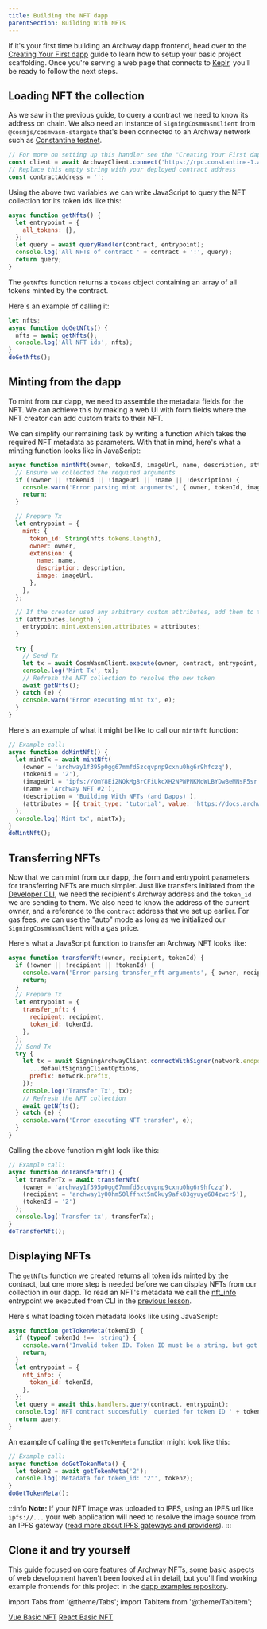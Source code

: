 ```yaml
---
title: Building the NFT dapp
parentSection: Building With NFTs
---
```


If it's your first time building an Archway dapp frontend, head over to the [Creating Your First dapp](../my-first-dapp/dapp.md) guide to learn how to setup your basic project scaffolding. Once you're serving a web page that connects to [Keplr](https://wallet.keplr.app/), you'll be ready to follow the next steps.

## Loading NFT the collection

As we saw in the previous guide, to query a contract we need to know its address on chain. We also need an instance of `SigningCosmWasmClient` from `@cosmjs/cosmwasm-stargate` that's been connected to an Archway network such as [Constantine testnet](https://rpc.constantine-1.archway.tech/).

```js
// For more on setting up this handler see the "Creating Your First dapp" guide (linked to above):
const client = await ArchwayClient.connect('https://rpc.constantine-1.archway.tech');
// Replace this empty string with your deployed contract address
const contractAddress = '';
```

Using the above two variables we can write JavaScript to query the NFT collection for its token ids like this:

```js
async function getNfts() {
  let entrypoint = {
    all_tokens: {},
  };
  let query = await queryHandler(contract, entrypoint);
  console.log('All NFTs of contract ' + contract + ':', query);
  return query;
}
```

The `getNfts` function returns a `tokens` object containing an array of all tokens minted by the contract.

Here's an example of calling it:

```js
let nfts;
async function doGetNfts() {
  nfts = await getNfts();
  console.log('All NFT ids', nfts);
}
doGetNfts();
```

## Minting from the dapp

To mint from our dapp, we need to assemble the metadata fields for the NFT. We can achieve this by making a web UI with form fields where the NFT creator can add custom traits to their NFT.

We can simplify our remaining task by writing a function which takes the required NFT metadata as parameters. With that in mind, here's what a minting function looks like in JavaScript:

```js
async function mintNft(owner, tokenId, imageUrl, name, description, attributes = []) {
  // Ensure we collected the required arguments
  if (!owner || !tokenId || !imageUrl || !name || !description) {
    console.warn('Error parsing mint arguments', { owner, tokenId, imageUrl, name, description });
    return;
  }

  // Prepare Tx
  let entrypoint = {
    mint: {
      token_id: String(nfts.tokens.length),
      owner: owner,
      extension: {
        name: name,
        description: description,
        image: imageUrl,
      },
    },
  };

  // If the creator used any arbitrary custom attributes, add them to the entrypoint
  if (attributes.length) {
    entrypoint.mint.extension.attributes = attributes;
  }

  try {
    // Send Tx
    let tx = await CosmWasmClient.execute(owner, contract, entrypoint, 'auto');
    console.log('Mint Tx', tx);
    // Refresh the NFT collection to resolve the new token
    await getNfts();
  } catch (e) {
    console.warn('Error executing mint tx', e);
  }
}
```

Here's an example of what it might be like to call our `mintNft` function:

```js
// Example call:
async function doMintNft() {
  let mintTx = await mintNft(
    (owner = 'archway1f395p0gg67mmfd5zcqvpnp9cxnu0hg6r9hfczq'),
    (tokenId = '2'),
    (imageUrl = 'ipfs://QmY8Ei2NQkMg8rCFiUkcXH2NPWPNKMoWLBYDwBeMNsP5sr'),
    (name = 'Archway NFT #2'),
    (description = 'Building With NFTs (and Dapps)'),
    (attributes = [{ trait_type: 'tutorial', value: 'https://docs.archway.io/developers/guides/nft-project/deploy' }])
  );
  console.log('Mint tx', mintTx);
}
doMintNft();
```

## Transferring NFTs

Now that we can mint from our dapp, the form and entrypoint parameters for transferring NFTs are much simpler. Just like transfers initiated from the [Developer CLI](https://www.npmjs.com/package/@archwayhq/cli), we need the recipient's Archway address and the `token_id` we are sending to them. We also need to know the address of the current owner, and a reference to the `contract` address that we set up earlier. For gas fees, we can use the "auto" mode as long as we initialized our `SigningCosmWasmClient` with a gas price.

Here's what a JavaScript function to transfer an Archway NFT looks like:

```js
async function transferNft(owner, recipient, tokenId) {
  if (!owner || !recipient || !tokenId) {
    console.warn('Error parsing transfer_nft arguments', { owner, recipient, tokenId });
    return;
  }
  // Prepare Tx
  let entrypoint = {
    transfer_nft: {
      recipient: recipient,
      token_id: tokenId,
    },
  };
  // Send Tx
  try {
    let tx = await SigningArchwayClient.connectWithSigner(network.endpoint, wallet, {
      ...defaultSigningClientOptions,
      prefix: network.prefix,
    });
    console.log('Transfer Tx', tx);
    // Refresh the NFT collection
    await getNfts();
  } catch (e) {
    console.warn('Error executing NFT transfer', e);
  }
}
```

Calling the above function might look like this:

```js
// Example call:
async function doTransferNft() {
  let transferTx = await transferNft(
    (owner = 'archway1f395p0gg67mmfd5zcqvpnp9cxnu0hg6r9hfczq'),
    (recipient = 'archway1y00hm50lffnxt5m0kuy9afk83gyuye684zwcr5'),
    (tokenId = '2')
  );
  console.log('Transfer tx', transferTx);
}
doTransferNft();
```

## Displaying NFTs

The `getNfts` function we created returns all token ids minted by the contract, but one more step is needed before we can display NFTs from our collection in our dapp. To read an NFT's metadata we call the [nft_info](https://github.com/CosmWasm/cw-nfts/blob/v0.9.3/contracts/cw721-base/src/query.rs#L33-L39) entrypoint we executed from CLI in the [previous lesson](/developers/guides/nft-project/interact).

Here's what loading token metadata looks like using JavaScript:

```js
async function getTokenMeta(tokenId) {
  if (typeof tokenId !== 'string') {
    console.warn('Invalid token ID. Token ID must be a string, but got ' + typeof tokenId);
    return;
  }
  let entrypoint = {
    nft_info: {
      token_id: tokenId,
    },
  };
  let query = await this.handlers.query(contract, entrypoint);
  console.log('NFT contract succesfully  queried for token ID ' + tokenId, query);
  return query;
}
```

An example of calling the `getTokenMeta` function might look like this:

```js
// Example call:
async function doGetTokenMeta() {
  let token2 = await getTokenMeta('2');
  console.log('Metadata for token_id: "2"', token2);
}
doGetTokenMeta();
```

:::info
**Note:** If your NFT image was uploaded to IPFS, using an IPFS url like `ipfs://...` your web application will need to resolve the image source from an IPFS gateway ([read more about IPFS gateways and providers](https://docs.ipfs.io/concepts/ipfs-gateway/)).
:::

## Clone it and try yourself

This guide focused on core features of Archway NFTs, some basic aspects of web development haven't been looked at in detail, but you'll find working example frontends for this project in the [dapp examples repository](https://github.com/archway-network/dapp-examples).

import Tabs from '@theme/Tabs';
import TabItem from '@theme/TabItem';

<Tabs>
  <TabItem value="vue" label="Vue.js" default>
    <a href="https://github.com/archway-network/dapp-examples/tree/main/vuejs/nft-basic" target="_blank">Vue Basic NFT</a>
  </TabItem>
  <TabItem value="react" label="React">
    <a href="https://github.com/archway-network/dapp-examples/tree/main/react/nft-basic" target="_blank">React Basic NFT</a>
  </TabItem>
</Tabs>

